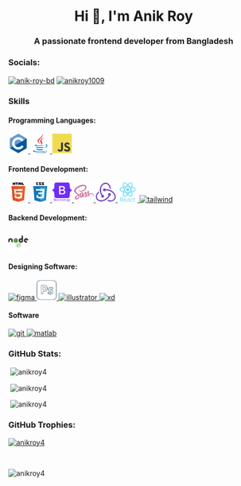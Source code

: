 <h1 align="center">Hi 👋, I'm Anik Roy</h1>
<h3 align="center">A passionate frontend developer from Bangladesh</h3>

<h3 align="left"> Socials:</h3>
<p align="left">
<a href="https://linkedin.com/in/anik-roy-bd" target="blank"><img align="center" src="https://raw.githubusercontent.com/rahuldkjain/github-profile-readme-generator/master/src/images/icons/Social/linked-in-alt.svg" alt="anik-roy-bd" height="30" width="40" padding="15" /></a>
<a href="https://fb.com/anikroy1009" target="blank"><img align="center" src="https://raw.githubusercontent.com/rahuldkjain/github-profile-readme-generator/master/src/images/icons/Social/facebook.svg" alt="anikroy1009" height="30" width="40" /></a>
</p>
<h3 align="left"> Skills</h3>
<h4 align="left">Programming Languages:</h4>
<p align="left"><a href="https://www.cprogramming.com/" target="_blank" rel="noreferrer"> <img src="https://raw.githubusercontent.com/devicons/devicon/master/icons/c/c-original.svg" alt="c" width="40" height="40"padding="15"/>
<a href="https://www.java.com" target="_blank" rel="noreferrer"> <img src="https://raw.githubusercontent.com/devicons/devicon/master/icons/java/java-original.svg" alt="java" width="40" height="40"padding="15"/> </a>
<a href="https://developer.mozilla.org/en-US/docs/Web/JavaScript" target="_blank" rel="noreferrer"> <img src="https://raw.githubusercontent.com/devicons/devicon/master/icons/javascript/javascript-original.svg" alt="javascript" width="40" height="40" padding="15"/> </a></p>

<h4>Frontend Development:</h4>
<p align="left"> 
    <a href="https://www.w3.org/html/" target="_blank" rel="noreferrer"> <img src="https://raw.githubusercontent.com/devicons/devicon/master/icons/html5/html5-original-wordmark.svg"              alt="html5" width="40" height="40" padding="15"/> 
    </a> 
    <a href="https://www.w3schools.com/css/" target="_blank" rel="noreferrer"> <img src="https://raw.githubusercontent.com/devicons/devicon/master/icons/css3/css3-original-wordmark.svg"          alt="css3" width="40" height="40" padding="15"/> 
    </a>
    <a href="https://getbootstrap.com" target="_blank" rel="noreferrer"> <img src="https://raw.githubusercontent.com/devicons/devicon/master/icons/bootstrap/bootstrap-plain-wordmark.svg"         alt="bootstrap" width="40" height="40" padding="15"/>
    </a>
    <a href="https://sass-lang.com" target="_blank" rel="noreferrer"> <img src="https://raw.githubusercontent.com/devicons/devicon/master/icons/sass/sass-original.svg" alt="sass"                 width="40" height="40" padding="15"/>
    </a>
    <a href="https://redux.js.org" target="_blank" rel="noreferrer"> <img src="https://raw.githubusercontent.com/devicons/devicon/master/icons/redux/redux-original.svg" alt="redux"               width="40" height="40" padding="15"/>
    </a>
    <a href="https://reactjs.org/" target="_blank" rel="noreferrer"> <img src="https://raw.githubusercontent.com/devicons/devicon/master/icons/react/react-original-wordmark.svg"                 alt="react" width="40" height="40" padding="15"/>
    </a>
    <a href="https://tailwindcss.com/" target="_blank" rel="noreferrer"> <img src="https://www.vectorlogo.zone/logos/tailwindcss/tailwindcss-icon.svg" alt="tailwind" width="40"                  height="40" padding="15"/>
    </a>
</p>

<h4>Backend Development:</h4>
<p>
    <a href="https://nodejs.org" target="_blank" rel="noreferrer"> <img src="https://raw.githubusercontent.com/devicons/devicon/master/icons/nodejs/nodejs-original-wordmark.svg"                 alt="nodejs" width="40" height="40" padding="15"/>
    </a>

<h4>Designing Software:</h4>
<p align="left">
    <a href="https://www.figma.com/" target="_blank" rel="noreferrer"> <img src="https://www.vectorlogo.zone/logos/figma/figma-icon.svg" alt="figma" width="40" height="40"padding="15"/>
    </a>
    <a href="https://www.photoshop.com/en" target="_blank" rel="noreferrer"> <img src="https://raw.githubusercontent.com/devicons/devicon/master/icons/photoshop/photoshop-line.svg"               alt="photoshop" width="40" height="40"padding="15"/>
    </a>
    <a href="https://www.adobe.com/in/products/illustrator.html" target="_blank" rel="noreferrer"> <img src="https://www.adobe.com/cc-shared/assets/img/product-icons/svg/illustrator.svg"         alt="illustrator" width="40" height="40"padding="15"/>
    </a>
    <a href="https://www.adobe.com/products/xd.html" target="_blank" rel="noreferrer"> <img src="https://upload.wikimedia.org/wikipedia/commons/c/c2/Adobe_XD_CC_icon.svg" alt="xd"               width="40" height="40"padding="15"/>
    </a>
</p>

<h4> Software</h4>
<p >
    <a href="https://git-scm.com/" target="_blank" rel="noreferrer"> <img src="https://www.vectorlogo.zone/logos/git-scm/git-scm-icon.svg" alt="git" width="40" height="40"/>
    </a>
    <a href="https://www.mathworks.com/" target="_blank" rel="noreferrer"> <img src="https://upload.wikimedia.org/wikipedia/commons/2/21/Matlab_Logo.png" alt="matlab" width="40" height="40"/> </a>    </p>

<h3 align="left">GitHub Stats:</h3>

<p>&nbsp;<img align="center" src="https://github-readme-stats.vercel.app/api?username=anikroy4&show_icons=true&locale=en" alt="anikroy4" /></p>

<p>&nbsp;<img align="center" src="https://github-readme-streak-stats.herokuapp.com/?user=anikroy4&" alt="anikroy4" /></p>

<p>&nbsp;<img align="center" src="https://github-readme-stats.vercel.app/api/top-langs?username=anikroy4&show_icons=true&locale=en&layout=compact" alt="anikroy4" /></p>

<h3 align="left">GitHub Trophies:</h3>
<p align="left"> <a href="https://github.com/ryo-ma/github-profile-trophy"><img src="https://github-profile-trophy.vercel.app/?username=anikroy4" alt="anikroy4" /></a> </p>
<p align="left"> <a href="https://twitter.com/" target="blank"><img src="https://img.shields.io/twitter/follow/?logo=twitter&style=for-the-badge" alt="" /></a> </p>
<p align="left"> <img src="https://komarev.com/ghpvc/?username=anikroy4&label=Profile%20views&color=0e75b6&style=flat" alt="anikroy4" /> </p>
